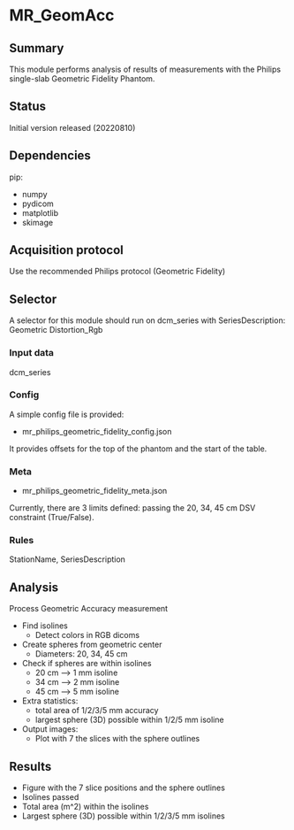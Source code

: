 # MR_GeomAcc

## Summary
This module performs analysis of results of measurements with the Philips single-slab Geometric Fidelity Phantom. 

## Status
Initial version released (20220810)

## Dependencies
pip:
- numpy
- pydicom
- matplotlib
- skimage

## Acquisition protocol
Use the recommended Philips protocol (Geometric Fidelity)

## Selector
A selector for this module should run on dcm_series with SeriesDescription: Geometric Distortion_Rgb

### Input data
dcm_series

### Config
A simple config file is provided:
- mr_philips_geometric_fidelity_config.json

It provides offsets for the top of the phantom and the start of the table.

### Meta
- mr_philips_geometric_fidelity_meta.json

Currently, there are 3 limits defined: passing the 20, 34, 45 cm DSV constraint (True/False).

### Rules
StationName, SeriesDescription

## Analysis
Process Geometric Accuracy measurement
- Find isolines
	- Detect colors in RGB dicoms
- Create spheres from geometric center
	- Diameters: 20, 34, 45 cm
- Check if spheres are within isolines
	- 20 cm --> 1 mm isoline
	- 34 cm --> 2 mm isoline
	- 45 cm --> 5 mm isoline
- Extra statistics: 
	- total area of 1/2/3/5 mm accuracy
	- largest sphere (3D) possible within 1/2/5 mm isoline
- Output images:
	- Plot with 7 the slices with the sphere outlines

## Results
- Figure with the 7 slice positions and the sphere outlines
- Isolines passed
- Total area (m^2) within the isolines
- Largest sphere (3D) possible within 1/2/3/5 mm isolines